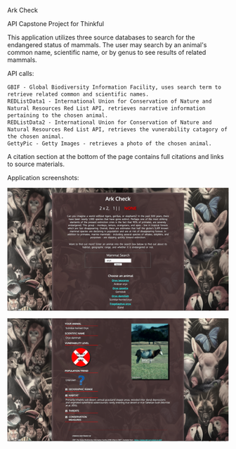 Ark Check

API Capstone Project for Thinkful

This application utilizes three source databases to search for the endangered status of mammals. The user may search by an animal's common name, scientific name, or by genus to see results of related mammals.


API calls:

	GBIF - Global Biodiversity Information Facility, uses search term to retrieve related common and scientific names.
	REDListData1 - International Union for Conservation of Nature and Natural Resources Red List API, retrieves narrative information pertaining to the chosen animal.
	REDListData2 - International Union for Conservation of Nature and Natural Resources Red List API, retrieves the vunerability catagory of the chosen animal.
	GettyPic - Getty Images - retrieves a photo of the chosen animal.

A citation section at the bottom of the page contains full citations and links to source materials.


Application screenshots:

![alt text](images/AnimalSearch.png "Introduction and initial search section")


![alt text](images/AnimalReturn.png "Main information area of application")



